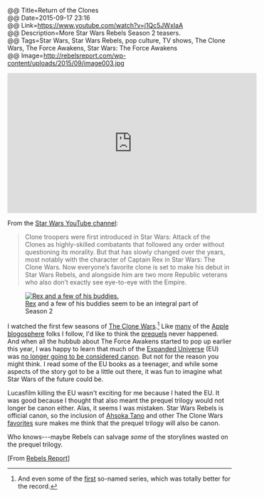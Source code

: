 @@ Title=Return of the Clones  
@@ Date=2015-09-17 23:16  
@@ Link=https://www.youtube.com/watch?v=j1Qc5JWxIaA  
@@ Description=More Star Wars Rebels Season 2 teasers.  
@@ Tags=Star Wars, Star Wars Rebels, pop culture, TV shows, The Clone Wars, The Force Awakens, Star Wars: The Force Awakens  
@@ Image=http://rebelsreport.com/wp-content/uploads/2015/09/image003.jpg  

<iframe width="560" height="315" src="https://www.youtube.com/embed/j1Qc5JWxIaA" frameborder="0" allowfullscreen></iframe>

From the [Star Wars YouTube channel][youtube]:
>Clone troopers were first introduced in Star Wars: Attack of the Clones as highly-skilled combatants that followed any order without questioning its morality. But that has slowly changed over the years, most notably with the character of Captain Rex in Star Wars: The Clone Wars. Now everyone’s favorite clone is set to make his debut in Star Wars Rebels, and alongside him are two more Republic veterans who also don’t exactly see eye-to-eye with the Empire.

<figure>
	<a class="nohover" href="http://rebelsreport.com/wp-content/uploads/2015/09/image003.jpg">
		<img src="http://rebelsreport.com/wp-content/uploads/2015/09/image003.jpg" alt="Rex and a few of his buddies.">
	</a>
	<figcaption><a href="http://starwars.wikia.com/wiki/CT-7567">Rex</a> and a few of his buddies seem to be an integral part of Season 2</figcaption>
</figure>

I watched the first few seasons of [The Clone Wars][wikipedia].[^tcw] Like [many][twitter] of the [Apple][twitter 2] [blogosphere][twitter 3] folks I follow, I'd like to think the [prequels][wikipedia 2] never happened. And when all the hubbub about The Force Awakens started to pop up earlier this year, I was happy to learn that much of the [Expanded Universe][wikipedia 3] (EU) was [no longer going to be considered canon][theverge]. But not for the reason you might think. I read some of the EU books as a teenager, and while some aspects of the story got to be a little out there, it was fun to imagine what Star Wars of the future could be. 

Lucasfilm killing the EU wasn't exciting for me because I hated the EU. It was good because I thought that also meant the prequel trilogy would not longer be canon either. Alas, it seems I was mistaken. Star Wars Rebels is official canon, so the inclusion of [Ahsoka Tano][wikipedia 4] and other The Clone Wars [favorites][wikia] sure makes me think that the prequel trilogy will also be canon. 

Who knows---maybe Rebels can salvage *some* of the storylines wasted on the prequel trilogy.

[From [Rebels Report][rebelsreport]]

[^tcw]: And even some of the [first][wikipedia 5] so-named series, which was totally better for the record.

[rebelsreport]: http://rebelsreport.com/2015/09/17/star-wars-rebels-season-2-preview-clip-the-clones-return/
[theverge]: http://www.theverge.com/2014/11/28/7302795/what-the-star-wars-episode-vii-trailer-tells-us-about-the-galaxys
[twitter]: http://twitter.com/siracusa
[twitter 2]: http://twitter.com/jsnell
[twitter 3]: https://twitter.com/dmoren
[wikia]: http://starwars.wikia.com/wiki/CT-7567
[wikipedia]: https://en.wikipedia.org/wiki/Star_Wars:_The_Clone_Wars_(2008_TV_series)
[wikipedia 2]: https://en.wikipedia.org/wiki/Star_Wars#Prequel_trilogy
[wikipedia 3]: https://en.wikipedia.org/wiki/Star_Wars_expanded_universe
[wikipedia 4]: https://en.wikipedia.org/wiki/Ahsoka_Tano
[wikipedia 5]: https://en.wikipedia.org/wiki/Star_Wars:_Clone_Wars_(2003_TV_series)
[youtube]: https://www.youtube.com/channel/UCZGYJFUizSax-yElQaFDp5Q